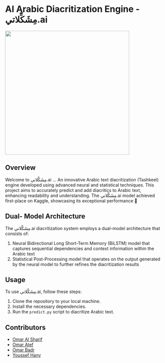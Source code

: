 # AI Arabic Diacritization Engine - مِشَكِّلاتي.ai
<img width="400" src="https://github.com/Omar-Al-Sharif/Meshakkelaty.ai/assets/68480294/a02e6a79-143d-4182-8bee-406a2d08fb49">

## Overview
Welcome to مِشَكِّلاتي.ai ... An innovative Arabic text diacritization (Tashkeel) engine developed using advanced neural and statistical techniques. This project aims to accurately predict and add diacritics to Arabic text, enhancing readability and understanding. 
The مِشَكِّلاتي.ai model achieved first-place on Kaggle, showcasing its exceptional performance 🥇

## Dual- Model Architecture
The مِشَكِّلاتي.ai diacritization system employs a dual-model architecture that consists of:
  1. Neural Bidirectional Long Short-Term Memory (BiLSTM) model that captures sequential dependencies and context information within the Arabic text
  2. Statistical Post-Processing model that operates on the output generated by the neural model to further refines the diacritization results

## Usage
To use مِشَكِّلاتي.ai, follow these steps:
1. Clone the repository to your local machine.
2. Install the necessary dependencies.
3. Run the `predict.py` script to diacritize Arabic text.

## Contributors
- [Omar Al Sharif](https://github.com/Omar-Al-Sharif)
- [Omar Atef](https://github.com/Yalab7/)
- [Omar Badr](https://github.com/Grintaking19)
- [Youssef Hany](https://github.com/youssefhassan01)
